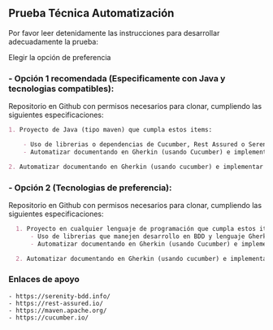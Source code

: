 ## Prueba Técnica Automatización

Por favor leer detenidamente las instrucciones para desarrollar adecuadamente la prueba:

Elegir la opción de preferencia

### - Opción 1 recomendada (Especificamente con Java y tecnologias compatibles):

Repositorio en Github con permisos necesarios para clonar, cumpliendo las siguientes especificaciones:

```markdown
1. Proyecto de Java (tipo maven) que cumpla estos items:

    - Uso de librerias o dependencias de Cucumber, Rest Assured o Serenity BDD y Selenium para UI
    - Automatizar documentando en Gherkin (usando Cucumber) e implementar un POST, un GET y un DELETE creando scenarios de prueba sobre las APIs publicadas en esta     URL: https://reqres.in/ (Automatización en API)

2. Automatizar documentando en Gherkin (usando cucumber) e implementar 3 scenarios sobre esta pagina https://eduardo-thrash.github.io/EasyManagment/ (Automatización en    Web)
```

### - Opción 2 (Tecnologias de preferencia):

Repositorio en Github con permisos necesarios para clonar, cumpliendo las siguientes especificaciones:

```markdown
  1. Proyecto en cualquier lenguaje de programación que cumpla estos items:
      - Uso de librerias que manejen desarrollo en BDD y lenguaje Gherkin (Cucumber, Specflow, JBehave, etc), librerias de test sobre API y UI (RestAssured,                   Restsharp, pytest, Selenium, Cypress, Watir, etc)
      - Automatizar documentando en Gherkin (usando Cucumber) e implementar un POST, un GET y un DELETE creando scenarios de prueba sobre las APIs publicadas en esta  URL: https://reqres.in/ (Automatización en API)

  2. Automatizar documentando en Gherkin (usando cucumber) e implementar 3 scenarios sobre esta pagina https://eduardo-thrash.github.io/EasyManagment/ (Automatización      en Web)
```

### Enlaces de apoyo

    - https://serenity-bdd.info/
    - https://rest-assured.io/
    - https://maven.apache.org/
    - https://cucumber.io/
    
